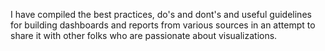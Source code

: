 I have compiled the best practices, do's and dont's and useful guidelines for building dashboards and reports from various sources 
in an attempt to share it with other folks who are passionate about visualizations.
